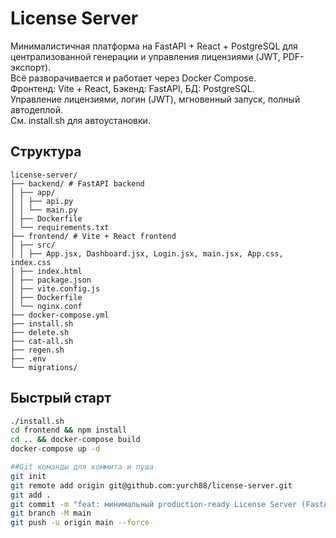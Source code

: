 # License Server

Минималистичная платформа на FastAPI + React + PostgreSQL для централизованной генерации и управления лицензиями (JWT, PDF-экспорт).  
Всё разворачивается и работает через Docker Compose.  
Фронтенд: Vite + React, Бэкенд: FastAPI, БД: PostgreSQL.  
Управление лицензиями, логин (JWT), мгновенный запуск, полный автодеплой.  
См. install.sh для автоустановки.

## Структура

```
license-server/
├── backend/ # FastAPI backend
│ ├── app/
│ │ ├── api.py
│ │ └── main.py
│ ├── Dockerfile
│ └── requirements.txt
├── frontend/ # Vite + React frontend
│ ├── src/
│ │ ├── App.jsx, Dashboard.jsx, Login.jsx, main.jsx, App.css, index.css
│ ├── index.html
│ ├── package.json
│ ├── vite.config.js
│ ├── Dockerfile
│ └── nginx.conf
├── docker-compose.yml
├── install.sh
├── delete.sh
├── cat-all.sh
├── regen.sh
├── .env
└── migrations/
```
## Быстрый старт

```bash
./install.sh
cd frontend && npm install
cd .. && docker-compose build
docker-compose up -d

##Git команды для коммита и пуша
git init
git remote add origin git@github.com:yurch88/license-server.git
git add .
git commit -m "feat: минимальный production-ready License Server (FastAPI + React)"
git branch -M main
git push -u origin main --force

